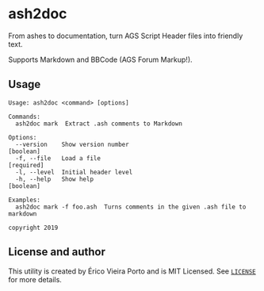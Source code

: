 # ash2doc

From ashes to documentation, turn AGS Script Header files into friendly text.

Supports Markdown and BBCode (AGS Forum Markup!).

## Usage

```
Usage: ash2doc <command> [options]

Commands:
  ash2doc mark  Extract .ash comments to Markdown

Options:
  --version    Show version number                                     [boolean]
  -f, --file   Load a file                                            [required]
  -l, --level  Initial header level
  -h, --help   Show help                                               [boolean]

Examples:
  ash2doc mark -f foo.ash  Turns comments in the given .ash file to markdown

copyright 2019
```

## License and author

This utility is created by Érico Vieira Porto and is MIT Licensed.
See [`LICENSE`](LICENSE) for more details.
